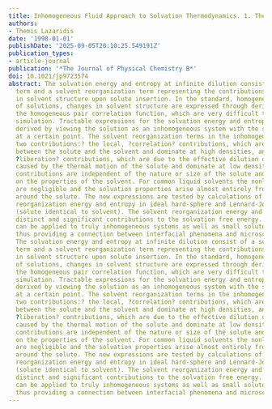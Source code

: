 ```yaml
---
title: Inhomogeneous Fluid Approach to Solvation Thermodynamics. 1. Theory
authors:
- Themis Lazaridis
date: '1998-01-01'
publishDate: '2025-09-05T20:10:25.549191Z'
publication_types:
- article-journal
publication: '*The Journal of Physical Chemistry B*'
doi: 10.1021/jp9723574
abstract: The solvation energy and entropy at infinite dilution consist of a solute?solvent
  term and a solvent reorganization term representing the contributions of changes
  in solvent structure upon solute insertion. In the standard, homogeneous treatment
  of solutions, changes in solvent structure are expressed through derivatives of
  the homogeneous pair correlation function, which are very difficult to obtain by
  simulation. Tractable expressions for the solvation energy and entropy are here
  derived by viewing the solution as an inhomogeneous system with the solute fixed
  at a certain point. The solvent reorganization terms in the inhomogeneous view contain
  two contributions:? the local, ?correlation? contributions, which are due to correlations
  between the solute and the solvent and dominate at high densities, and the nonlocal,
  ?liberation? contributions, which are due to the effective dilution of the solvent
  caused by the thermal motion of the solute and dominate at low densities. The liberation
  contributions are independent of the nature or size of the solute and depend only
  on the properties of the solvent. For common liquid solvents the nonlocal terms
  are negligible and the solvation properties arise almost entirely from effects localized
  around the solute. The new expressions are tested by calculations of the solvent
  reorganization energy and entropy in ideal hard-sphere and Lennard-Jones mixtures
  (solute identical to solvent). The solvent reorganization energy and entropy make
  distinct and significant contributions to the solvation free energy. The theory
  can be applied to truly inhomogeneous systems as well as small solute solvation,
  thus providing a connection between interfacial phenomena and microscopic solvation.
  The solvation energy and entropy at infinite dilution consist of a solute?solvent
  term and a solvent reorganization term representing the contributions of changes
  in solvent structure upon solute insertion. In the standard, homogeneous treatment
  of solutions, changes in solvent structure are expressed through derivatives of
  the homogeneous pair correlation function, which are very difficult to obtain by
  simulation. Tractable expressions for the solvation energy and entropy are here
  derived by viewing the solution as an inhomogeneous system with the solute fixed
  at a certain point. The solvent reorganization terms in the inhomogeneous view contain
  two contributions:? the local, ?correlation? contributions, which are due to correlations
  between the solute and the solvent and dominate at high densities, and the nonlocal,
  ?liberation? contributions, which are due to the effective dilution of the solvent
  caused by the thermal motion of the solute and dominate at low densities. The liberation
  contributions are independent of the nature or size of the solute and depend only
  on the properties of the solvent. For common liquid solvents the nonlocal terms
  are negligible and the solvation properties arise almost entirely from effects localized
  around the solute. The new expressions are tested by calculations of the solvent
  reorganization energy and entropy in ideal hard-sphere and Lennard-Jones mixtures
  (solute identical to solvent). The solvent reorganization energy and entropy make
  distinct and significant contributions to the solvation free energy. The theory
  can be applied to truly inhomogeneous systems as well as small solute solvation,
  thus providing a connection between interfacial phenomena and microscopic solvation.
---
```

